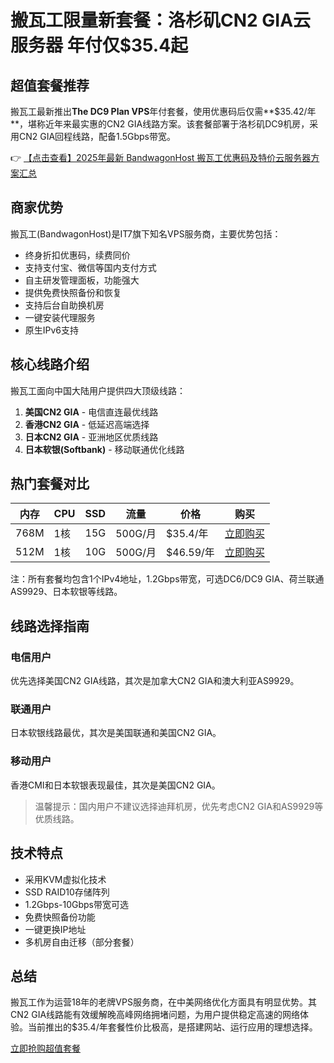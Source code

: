 # 搬瓦工限量新套餐：洛杉矶CN2 GIA云服务器 年付仅$35.4起

## 超值套餐推荐

搬瓦工最新推出**The DC9 Plan VPS**年付套餐，使用优惠码后仅需**$35.42/年**，堪称近年来最实惠的CN2 GIA线路方案。该套餐部署于洛杉矶DC9机房，采用CN2 GIA回程线路，配备1.5Gbps带宽。

👉 [【点击查看】2025年最新 BandwagonHost 搬瓦工优惠码及特价云服务器方案汇总](https://bit.ly/banwagon)

## 商家优势

搬瓦工(BandwagonHost)是IT7旗下知名VPS服务商，主要优势包括：
- 终身折扣优惠码，续费同价
- 支持支付宝、微信等国内支付方式
- 自主研发管理面板，功能强大
- 提供免费快照备份和恢复
- 支持后台自助换机房
- 一键安装代理服务
- 原生IPv6支持

## 核心线路介绍

搬瓦工面向中国大陆用户提供四大顶级线路：

1. **美国CN2 GIA** - 电信直连最优线路
2. **香港CN2 GIA** - 低延迟高端选择
3. **日本CN2 GIA** - 亚洲地区优质线路
4. **日本软银(Softbank)** - 移动联通优化线路

## 热门套餐对比

| 内存 | CPU | SSD | 流量 | 价格 | 购买 |
|------|-----|-----|------|------|------|
| 768M | 1核 | 15G | 500G/月 | $35.4/年 | [立即购买](https://bit.ly/banwagon) |
| 512M | 1核 | 10G | 500G/月 | $46.59/年 | [立即购买](https://bit.ly/banwagon) |

注：所有套餐均包含1个IPv4地址，1.2Gbps带宽，可选DC6/DC9 GIA、荷兰联通AS9929、日本软银等线路。

## 线路选择指南

### 电信用户
优先选择美国CN2 GIA线路，其次是加拿大CN2 GIA和澳大利亚AS9929。

### 联通用户
日本软银线路最优，其次是美国联通和美国CN2 GIA。

### 移动用户
香港CMI和日本软银表现最佳，其次是美国CN2 GIA。

> 温馨提示：国内用户不建议选择迪拜机房，优先考虑CN2 GIA和AS9929等优质线路。

## 技术特点

- 采用KVM虚拟化技术
- SSD RAID10存储阵列
- 1.2Gbps-10Gbps带宽可选
- 免费快照备份功能
- 一键更换IP地址
- 多机房自由迁移（部分套餐）

## 总结

搬瓦工作为运营18年的老牌VPS服务商，在中美网络优化方面具有明显优势。其CN2 GIA线路能有效缓解晚高峰网络拥堵问题，为用户提供稳定高速的网络体验。当前推出的$35.4/年套餐性价比极高，是搭建网站、运行应用的理想选择。

[立即抢购超值套餐](https://bit.ly/banwagon)